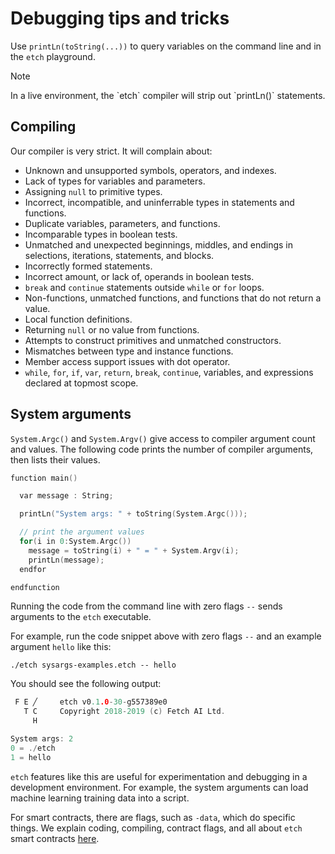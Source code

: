 <h1>Debugging tips and tricks</h1>

Use `printLn(toString(...))` to query variables on the command line and in the `etch` playground.

<div class="admonition note">
  <p class="admonition-title">Note</p>
  <p>In a live environment, the `etch` compiler will strip out `printLn()` statements.</p>
</div>

## Compiling

[!comment]: <> (Todo: fill out with examples as we go along.)

Our compiler is very strict. It will complain about:

-   Unknown and unsupported symbols, operators, and indexes.
-   Lack of types for variables and parameters.
-   Assigning `null` to primitive types.
-   Incorrect, incompatible, and uninferrable types in statements and functions.
-   Duplicate variables, parameters, and functions.
-   Incomparable types in boolean tests.
-   Unmatched and unexpected beginnings, middles, and endings in selections, iterations, statements, and blocks.
-   Incorrectly formed statements.
-   Incorrect amount, or lack of, operands in boolean tests.
-   `break` and `continue` statements outside `while` or `for` loops.
-   Non-functions, unmatched functions, and functions that do not return a value.
-   Local function definitions.
-   Returning `null` or no value from functions.
-   Attempts to construct primitives and unmatched constructors.
-   Mismatches between type and instance functions.
-   Member access support issues with dot operator.
-   `while`, `for`, `if`, `var`, `return`, `break`, `continue`, variables, and expressions declared at topmost scope.

## System arguments

`System.Argc()` and `System.Argv()` give access to compiler argument count and values. The following code prints the number of compiler arguments, then lists their values.

```c++
function main()

  var message : String;

  printLn("System args: " + toString(System.Argc()));

  // print the argument values
  for(i in 0:System.Argc())
    message = toString(i) + " = " + System.Argv(i);
    printLn(message);
  endfor

endfunction
```

Running the code from the command line with zero flags `--` sends arguments to the `etch` executable.

For example, run the code snippet above with zero flags `--` and an example argument `hello` like this:

`./etch sysargs-examples.etch -- hello`

You should see the following output:

```c++
 F E ╱     etch v0.1.0-30-g557389e0
   T C     Copyright 2018-2019 (c) Fetch AI Ltd.
     H

System args: 2
0 = ./etch
1 = hello
```

`etch` features like this are useful for experimentation and debugging in a development environment. For example, the system arguments can load machine learning training data into a script.

For smart contracts, there are flags, such as `-data`, which do specific things. We explain coding, compiling, contract flags, and all about `etch` smart contracts <a href="../.././smart-contracts/smart-contract-intro/" target=_blank> here</a>.

<br/>
